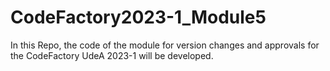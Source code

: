 # CodeFactory2023-1_Module5
In this Repo, the code of the module for version changes and approvals for the CodeFactory UdeA 2023-1 will be developed.
